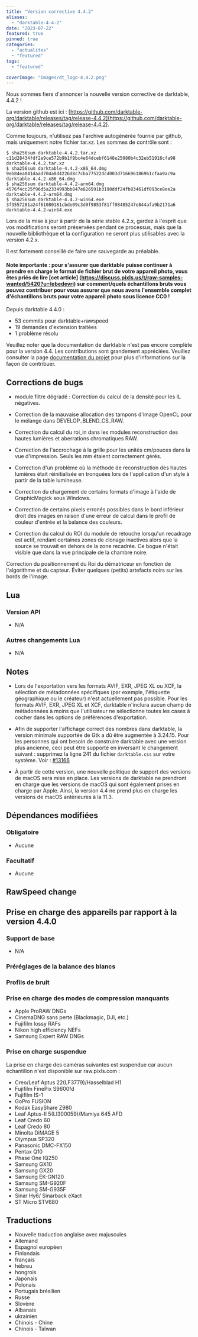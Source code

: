 ```yaml
---
title: "Version corrective 4.4.2"
aliases:
  - "darktable-4-4-2"
date: "2023-07-22"
featured: true
pinned: true
categories:
  - "actualites"
  - "featured"
tags:
  - "featured"

coverImage: "images/dt_logo-4.4.2.png"
---
```


Nous sommes fiers d'annoncer la nouvelle version corrective de darktable, 4.4.2 !

La version github est ici : [https://github.com/darktable-org/darktable/releases/tag/release-4.4.2](https://github.com/darktable-org/darktable/releases/tag/release-4.4.2).

Comme toujours, n'utilisez pas l'archive autogénérée fournie par
github, mais uniquement notre fichier tar.xz. Les sommes de contrôle sont :

```
$ sha256sum darktable-4.4.2.tar.xz
c11d28434fdf2e9ce572b9b1f9bc4e64dcebf6148e25080b4c32eb51916cfa98  darktable-4.4.2.tar.xz
$ sha256sum darktable-4.4.2-x86_64.dmg
9eb84ea041daad704a8d4226d8c7cba77522dcd003d7166961869b1cfaa9ac9a  darktable-4.4.2-x86_64.dmg
$ sha256sum darktable-4.4.2-arm64.dmg
4576f4cc25f96d5a2334993bb847e826591b3190ddf24fb83461df093ce8ee2a  darktable-4.4.2-arm64.dmg
$ sha256sum darktable-4.4.2-win64.exe
3f3557281a24f61080181cbde09c3d0f9853f81ff08485247e844afa9b2171a6  darktable-4.4.2-win64.exe
```

Lors de la mise à jour à partir de la série stable 4.2.x, gardez à l'esprit que vos modifications seront préservées pendant ce processus, mais que la nouvelle bibliothèque et la configuration ne seront plus utilisables avec la version 4.2.x.

Il est fortement conseillé de faire une sauvegarde au préalable.

#### Note importante : pour s'assurer que darktable puisse continuer à prendre en charge le format de fichier brut de votre appareil photo, vous êtes priés de lire [cet article] (https://discuss.pixls.us/t/raw-samples-wanted/5420?u=lebedevri) sur comment/quels échantillons bruts vous pouvez contribuer pour vous assurer que nous avons l'ensemble complet d'échantillons bruts pour votre appareil photo sous licence CC0 !

Depuis darktable 4.4.0 :

- 53 commits pour darktable+rawspeed
- 19 demandes d'extension traitées
- 1 problème résolu


Veuillez noter que la documentation de darktable n'est pas encore complète pour la version 4.4.
Les contributions sont grandement appréciées. Veuillez consulter la page
[documentation du projet](https://github.com/darktable-org/dtdocs#contributing)
pour plus d'informations sur la façon de contribuer.

## Corrections de bugs
- module filtre dégradé : Correction du calcul de la densité pour les IL négatives.

- Correction de la mauvaise allocation des tampons d'image OpenCL pour le mélange dans DEVELOP_BLEND_CS_RAW.

- Correction du calcul du roi_in dans les modules reconstruction des hautes lumières et aberrations chromatiques RAW.

- Correction de l'accrochage à la grille pour les unités cm/pouces dans la vue d'impression. Seuls les mm étaient correctement gérés.

- Correction d'un problème où la méthode de reconstruction des hautes lumières était réinitialisée en tronquées lors de l'application d'un style à partir de la table lumineuse.

- Correction du chargement de certains formats d'image à l'aide de GraphicMagick sous Windows.

- Correction de certains pixels erronés possibles dans le bord inférieur droit des images en raison d'une erreur de calcul dans le profil de couleur d'entrée et la balance des couleurs.

- Correction du calcul du ROI du module de retouche lorsqu'un recadrage est actif, rendant certaines zones de clonage inactives alors que la source se trouvait en dehors de la zone recadrée. Ce bogue n'était visible que dans la vue principale de la chambre noire.

Correction du positionnement du Roi du dématriceur en fonction de l'algorithme et du capteur. Éviter quelques (petits) artefacts noirs sur les bords de l'image.

## Lua

### Version API

- N/A

### Autres changements Lua

- N/A

## Notes

- Lors de l'exportation vers les formats AVIF, EXR, JPEG XL ou XCF, la sélection de métadonnées spécifiques
  (par exemple, l'étiquette géographique ou le créateur) n'est actuellement pas possible.
  Pour les formats AVIF, EXR, JPEG XL et XCF, darktable n'inclura aucun champ de métadonnées à moins que
  l'utilisateur ne sélectionne toutes les cases à cocher dans les options de préférences d'exportation.

- Afin de supporter l'affichage correct des nombres dans darktable, la version minimale supportée de Gtk
  a dû être augmentée à 3.24.15. Pour les personnes qui ont besoin de construire darktable avec une version
  plus ancienne, ceci peut être supporté en inversant le changement suivant : supprimez la ligne 241
  du fichier `darktable.css` sur votre système. Voir : [#13166](https://github.com/darktable-org/darktable/issues/13166)

- À partir de cette version, une nouvelle politique de support des versions de macOS sera mise en place.
  Les versions de darktable ne prendront en charge que les versions de macOS qui sont également prises en charge par Apple.
  Ainsi, la version 4.4 ne prend plus en charge les versions de macOS antérieures à la 11.3.

## Dépendances modifiées

### Obligatoire

- Aucune

### Facultatif

- Aucune

## RawSpeed change


## Prise en charge des appareils par rapport à la version 4.4.0

### Support de base

- N/A

### Préréglages de la balance des blancs

### Profils de bruit

### Prise en charge des modes de compression manquants

- Apple ProRAW DNGs
- CinemaDNG sans perte (Blackmagic, DJI, etc.)
- Fujifilm lossy RAFs
- Nikon high efficiency NEFs
- Samsung Expert RAW DNGs

### Prise en charge suspendue

La prise en charge des caméras suivantes est suspendue car aucun échantillon n'est disponible sur raw.pixls.com :

- Creo/Leaf Aptus 22(LF3779)/Hasselblad H1
- Fujifilm FinePix S9600fd
- Fujifilm IS-1
- GoPro FUSION
- Kodak EasyShare Z980
- Leaf Aptus-II 5(LI300059)/Mamiya 645 AFD
- Leaf Credo 60
- Leaf Credo 80
- Minolta DiMAGE 5
- Olympus SP320
- Panasonic DMC-FX150
- Pentax Q10
- Phase One IQ250
- Samsung GX10
- Samsung GX20
- Samsung EK-GN120
- Samsung SM-G920F
- Samsung SM-G935F
- Sinar Hy6/ Sinarback eXact
- ST Micro STV680

## Traductions

- Nouvelle traduction anglaise avec majuscules
- Allemand
- Espagnol européen
- Finlandais
- français
- hébreu
- hongrois
- Japonais
- Polonais
- Portugais brésilien
- Russe
- Slovène
- Albanais
- ukrainien
- Chinois - Chine
- Chinois - Taïwan

